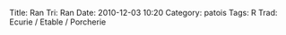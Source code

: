 Title: Ran
Tri: Ran
Date: 2010-12-03 10:20
Category: patois
Tags: R
Trad: Ecurie / Etable / Porcherie
